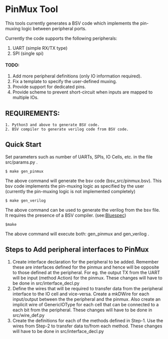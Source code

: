 # PinMux Tool

This tools currently generates a BSV code which implements the pin-muxing logic between peripheral ports. 

Currently the code supports the following peripherals:
1. UART (simple RX/TX type)
2. SPI (single spi)

#### TODO:
1. Add more peripheral definitions (only IO information required).
2. Fix a template to specify the user-defined muxing.
3. Provide support for dedicated pins.
4. Provide scheme to prevent short-circuit when inputs are mapped to multiple IOs.


## REQUIREMENTS:
	1. Python3 and above to generate BSV code.
	2. BSV compiler to generate verilog code from BSV code.

## Quick Start

Set parameters such as number of UARTs, SPIs, IO Cells, etc. in the file src/params.py . 

    $ make gen_pinmux

The above command will generate the bsv code (bsv_src/pinmux.bsv). This bsv code implements the pin-muxing logic as specified by the user (currently the pin-muxing logic is not implemented completely)

    $ make gen_verilog
The above command can be used to generate the verilog from the bsv file. It requires the presence of a BSV compiler. (see:[Bluespec](https://www.bluespec.com))    


    $make
The above command will execute both: gen_pinmux and gen_verilog .

## Steps to Add peripheral interfaces to PinMux

1.	Create interface declaration for the peripheral to be added. Remember these are interfaces defined for the pinmux and hence will be opposite to those defined at the peripheral. For eg. the output TX from the UART will be input (method Action) for the pinmux. These changes will have to be done in src/interface_decl.py
2. Define the wires that will be required to transfer data from the peripheral interface to the IO cell and vice-versa. Create a mkDWire for each input/output between the the peripheral and the pinmux. Also create an implicit wire of GenericIOType	for each cell that can be connected to a each bit from the peripheral. These changes will have to be done in src/wire_def.py
3. Create the definitions for each of the methods defined in Step-1. Use the wires from Step-2 to transfer data to/from each method. These changes will have to be done in src/interface_decl.py
